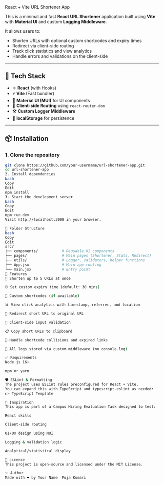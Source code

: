  React + Vite URL Shortener App

This is a minimal and fast **React URL Shortener** application built using **Vite** with **Material UI** and custom **Logging Middleware**.

It allows users to:
- Shorten URLs with optional custom shortcodes and expiry times
- Redirect via client-side routing
- Track click statistics and view analytics
- Handle errors and validations on the client-side

---

## 🔧 Tech Stack

- ⚛️ **React** (with Hooks)
- ⚡ **Vite** (Fast bundler)
- 🎨 **Material UI (MUI)** for UI components
- 🧠 **Client-side Routing** using `react-router-dom`
- 🛠️ **Custom Logger Middleware**
- 💾 **localStorage** for persistence

---

## 📦 Installation

### 1. Clone the repository
```bash
git clone https://github.com/your-username/url-shortener-app.git
cd url-shortener-app
2. Install dependencies
bash
Copy
Edit
npm install
3. Start the development server
bash
Copy
Edit
npm run dev
Visit http://localhost:3000 in your browser.

📁 Folder Structure
bash
Copy
Edit
src/
├── components/           # Reusable UI components
├── pages/                # Main pages (Shortener, Stats, Redirect)
├── utils/                # Logger, validators, helper functions
├── App.jsx               # Main app routing
└── main.jsx              # Entry point
🧪 Features
🔗 Shorten up to 5 URLs at once

⏰ Set custom expiry time (default: 30 mins)

📝 Custom shortcodes (if available)

📊 View click analytics with timestamp, referrer, and location

🔁 Redirect short URL to original URL

🧩 Client-side input validation

📋 Copy short URLs to clipboard

🚫 Handle shortcode collisions and expired links

📄 All logs stored via custom middleware (no console.log)

✅ Requirements
Node.js 16+

npm or yarn

🛡️ ESLint & Formatting
The project uses ESLint rules preconfigured for React + Vite.
You can expand this with TypeScript and typescript-eslint as needed:
👉 TypeScript Template

🧠 Inspiration
This app is part of a Campus Hiring Evaluation Task designed to test:

React skills

Client-side routing

UI/UX design using MUI

Logging & validation logic

Analytical/statistical display

📄 License
This project is open-source and licensed under the MIT License.

✨ Author
Made with ❤️ by Your Name  Puja Kumari
